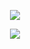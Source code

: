 <p align="center">
<a href="https://github.com/garner-hiy"><img src="https://github-readme-stats.vercel.app/api?username=garner-hiy&count_private=true&theme=ayu-mirage&include_all_commits=true&show_icons=true&hide=stars,contribs&hide_border=true"></a>
</p>
<p align="center">
<a href="https://github.com/garner-hiy"><img src="https://github-readme-streak-stats.herokuapp.com?user=garner-hiy&theme=ayu-mirage&date_format=M%20j%5B%2C%20Y%5D&border=DD272700" ></a>
</p>
